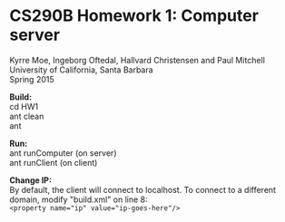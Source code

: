 # CS290B Homework 1: Computer server

Kyrre Moe, Ingeborg Oftedal, Hallvard Christensen and Paul Mitchell  
University of California, Santa Barbara  
Spring 2015  
  
**Build:**  
cd HW1  
ant clean  
ant  
  
**Run:**  
ant runComputer (on server)  
ant runClient (on client)  
  
**Change IP:**  
By default, the client will connect to localhost. To connect to a different domain, modify "build.xml" on line 8:  
```<property name="ip" value="ip-goes-here"/>```  


